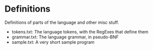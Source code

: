 # Definitions
Definitions of parts of the language and other misc stuff.
* tokens.txt: The language tokens, with the RegExes that define them
* grammar.txt: The language grammar, in pseudo-BNF
* sample.txt: A very short sample program